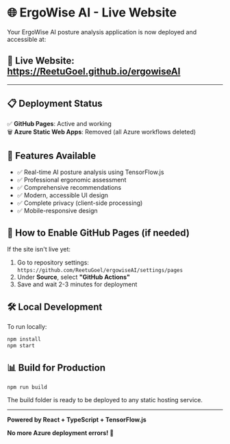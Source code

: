 # 🌐 ErgoWise AI - Live Website

Your ErgoWise AI posture analysis application is now deployed and accessible at:

## **🚀 Live Website: https://ReetuGoel.github.io/ergowiseAI**

---

## 📋 Deployment Status

✅ **GitHub Pages**: Active and working  
🗑️ **Azure Static Web Apps**: Removed (all Azure workflows deleted)

## 🎯 Features Available

- ✅ Real-time AI posture analysis using TensorFlow.js
- ✅ Professional ergonomic assessment 
- ✅ Comprehensive recommendations
- ✅ Modern, accessible UI design
- ✅ Complete privacy (client-side processing)
- ✅ Mobile-responsive design

## 🔧 How to Enable GitHub Pages (if needed)

If the site isn't live yet:

1. Go to repository settings: `https://github.com/ReetuGoel/ergowiseAI/settings/pages`
2. Under **Source**, select **"GitHub Actions"**
3. Save and wait 2-3 minutes for deployment

## 🛠️ Local Development

To run locally:
```bash
npm install
npm start
```

## 📊 Build for Production

```bash
npm run build
```

The build folder is ready to be deployed to any static hosting service.

---

**Powered by React + TypeScript + TensorFlow.js**

**No more Azure deployment errors! 🎉**